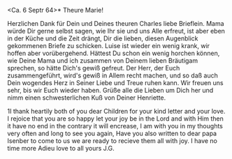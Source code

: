  <Ca. 6 Septr 64>*
Theure Marie!

Herzlichen Dank für Dein und Deines theuren Charles liebe Brieflein. Mama würde Dir gerne selbst sagen, wie Ihr sie und uns Alle erfreut, ist aber eben in der Küche und die Zeit drängt, Dir die lieben, diesen Augenblick gekommenen Briefe zu schicken. Luise ist wieder ein wenig krank, wir hoffen aber vorübergehend. Hättest Du schon ein wenig horchen können, wie Deine Mama und ich zusammen von Deinem lieben Bräutigam sprechen, so hätte Dich's gewiß gefreut. Der Herr, der Euch zusammengeführt, wird's gewiß in Allem recht machen, und so daß auch Dein wogendes Herz in Seiner Liebe und Treue ruhen kann. Wir freuen uns sehr, bis wir Euch wieder haben. Grüße alle die Lieben um Dich her und nimm einen schwesterlichen Kuß von Deiner  Henriette.



1I thank heartily both of you dear Children for your kind letter and your love. I rejoice that you are so happy let your joy be in the Lord and with Him then it have no end in the contrary it will encrease, I am with you in my thoughts very often and long to see you again, Have you also written to dear papa Isenber to come to us we are ready to recieve them all with joy. 
I have no time more
 Adieu love to all
 yours
 J.G.
